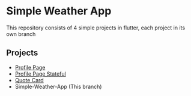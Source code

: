 # Simple Weather App 
This repository consists of 4 simple projects in flutter, each project in its own branch

## Projects
- [Profile Page](https://github.com/AdamJeddy/Simple-Weather-App/tree/Profile-Page)
- [Profile Page Stateful](https://github.com/AdamJeddy/Simple-Weather-App/tree/Profile-Page-Stateful)
- [Quote Card](https://github.com/AdamJeddy/Simple-Weather-App/tree/Quote-Card)
- Simple-Weather-App (This branch)
